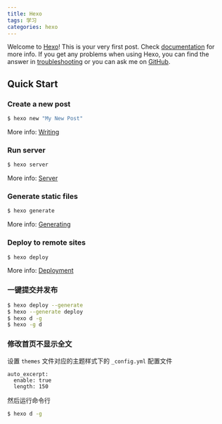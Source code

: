 ```yaml
---
title: Hexo
tags: 学习
categories: hexo
---
```

Welcome to [Hexo](https://hexo.io/)! This is your very first post. Check [documentation](https://hexo.io/docs/) for more info. If you get any problems when using Hexo, you can find the answer in [troubleshooting](https://hexo.io/docs/troubleshooting.html) or you can ask me on [GitHub](https://github.com/hexojs/hexo/issues).

## Quick Start

### Create a new post

``` bash
$ hexo new "My New Post"
```

More info: [Writing](https://hexo.io/docs/writing.html)

### Run server

``` bash
$ hexo server
```

More info: [Server](https://hexo.io/docs/server.html)

### Generate static files

``` bash
$ hexo generate
```

More info: [Generating](https://hexo.io/docs/generating.html)

### Deploy to remote sites

``` bash
$ hexo deploy
```

More info: [Deployment](https://hexo.io/docs/deployment.html)

### 一键提交并发布

``` bash
$ hexo deploy --generate
$ hexo --generate deploy
$ hexo d -g
$ hexo -g d
```

### 修改首页不显示全文

设置 `themes` 文件对应的主题样式下的 `_config.yml` 配置文件

```
auto_excerpt:
  enable: true
  length: 150
```
然后运行命令行

``` bash
$ hexo d -g
```
